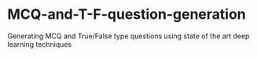 # MCQ-and-T-F-question-generation
 Generating MCQ and True/False type questions using state of the art deep learning techniques
